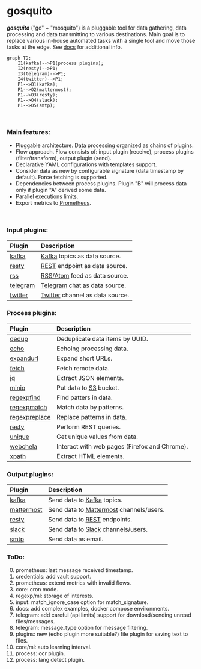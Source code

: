 # gosquito


***gosquito*** ("go" + "mosquito") is a pluggable tool for data
gathering, data processing and data transmitting to various destinations. 
Main goal is to replace various in-house automated tasks with a single tool and move those tasks at the edge. See [docs](docs/README.md) for additional info.


```mermaid
graph TD;
    I1(kafka)-->P1(process plugins);
    I2(resty)-->P1;
    I3(telegram)-->P1;
    I4(twitter)-->P1;
    P1-->O1(kafka);
    P1-->O2(mattermost);
    P1-->O3(resty);
    P1-->O4(slack);
    P1-->O5(smtp);
```
<br>

### Main features:

* Pluggable architecture. Data processing organized as chains of plugins.
* Flow approach. Flow consists of: input plugin (receive), process plugins (filter/transform), output
  plugin (send).
* Declarative YAML configurations with templates support.
* Consider data as new by configurable signature (data timestamp by default). Force fetching is supported.
* Dependencies between process plugins. Plugin "B" will process data only if plugin "A" derived some data.
* Parallel executions limits. 
* Export metrics to [Prometheus](https://prometheus.io/).

<br>

### Input plugins:

| Plugin                                     | Description                                                                                    |
|:-------------------------------------------|:-----------------------------------------------------------------------------------------------|
| [kafka](docs/plugins/input/kafka.md)       | [Kafka](https://kafka.apache.org/) topics as data source.                                   |
| [resty](docs/plugins/input/resty.md)       | [REST](https://en.wikipedia.org/wiki/Representational_state_transfer) endpoint as data source. |
| [rss](docs/plugins/input/rss.md)           | [RSS/Atom](https://en.wikipedia.org/wiki/RSS) feed as data source.                             |
| [telegram](docs/plugins/input/telegram.md) | [Telegram](https://telegram.org/) chat as data source.                                         |
| [twitter](docs/plugins/input/twitter.md)   | [Twitter](https://twitter.com/) channel as data source.                                        |

### Process plugins:

| Plugin                                                 | Description                                                       |
|:-------------------------------------------------------|:------------------------------------------------------------------|
| [dedup](docs/plugins/process/dedup.md)                 | Deduplicate data items by UUID.                                   |
| [echo](docs/plugins/process/echo.md)                   | Echoing processing data.                                          |
| [expandurl](docs/plugins/process/expandurl.md)         | Expand short URLs.                                                |
| [fetch](docs/plugins/process/fetch.md)                 | Fetch remote data.                                                |
| [jq](docs/plugins/process/jq.md)                       | Extract JSON elements.                                            |
| [minio](docs/plugins/process/minio.md)                 | Put data to [S3](https://en.wikipedia.org/wiki/Amazon_S3) bucket. |
| [regexpfind](docs/plugins/process/regexpfind.md)       | Find patters in data.                                             |
| [regexpmatch](docs/plugins/process/regexpmatch.md)     | Match data by patterns.                                           |
| [regexpreplace](docs/plugins/process/regexpreplace.md) | Replace patterns in data.                                         |
| [resty](docs/plugins/process/resty.md)                 | Perform REST queries.                                             |
| [unique](docs/plugins/process/unique.md)               | Get unique values from data.                                      |
| [webchela](docs/plugins/process/webchela.md)           | Interact with web pages (Firefox and Chrome).                     |
| [xpath](docs/plugins/process/xpath.md)                 | Extract HTML elements.                                            |

### Output plugins:

| Plugin                                          | Description                                                                                   |
|:------------------------------------------------|:----------------------------------------------------------------------------------------------|
| [kafka](docs/plugins/output/kafka.md)           | Send data to [Kafka](https://kafka.apache.org/) topics.                                       |
| [mattermost](docs/plugins/output/mattermost.md) | Send data to [Mattermost](https://mattermost.org/) channels/users.                            |
| [resty](docs/plugins/output/resty.md)           | Send data to [REST](https://en.wikipedia.org/wiki/Representational_state_transfer) endpoints. |
| [slack](docs/plugins/output/slack.md)           | Send data to [Slack](https://slack.com) channels/users.                                       |
| [smtp](docs/plugins/output/smtp.md)             | Send data as email.                                                                           |

### ToDo:

0. prometheus: last message received timestamp.
1. credentials: add vault support.
2. prometheus: extend metrics with invalid flows.
3. core: cron mode.
4. regexp/ml: storage of interests.
5. input: match_ignore_case option for match_signature.
6. docs: add complex examples, docker compose environments.
7. telegram: add careful (api limits) support for download/sending unread files/messages.
8. telegram: message_type option for message filtering.
9. plugins: new (echo plugin more suitable?) file plugin for saving text to files.
10. core/ml: auto learning interval.
11. process: ocr plugin.
12. process: lang detect plugin.
